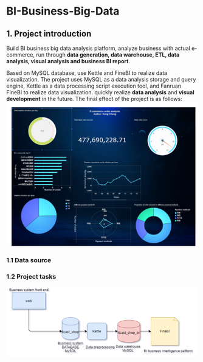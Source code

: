 # BI-Business-Big-Data
## 1. Project introduction
Build BI business big data analysis platform, analyze business with actual e-commerce, run through **data generation, data warehouse, ETL, data analysis, visual analysis and business BI report**.

Based on MySQL database, use Kettle and FineBI to realize data visualization. The project uses MySQL as a data analysis storage and query engine, Kettle as a data processing script execution tool, and Fanruan FineBI to realize data visualization. quickly realize **data analysis** and **visual development** in the future.
The final effect of the project is as follows:
![image](https://github.com/chengkangck/BI-Business-Big-Data/blob/main/images/E-commerce_order_analysis-1.png)



### 1.1 Data source

### 1.2 Project tasks

![image](https://github.com/chengkangck/BI-Business-Big-Data/blob/main/images/BIArchitecture.png)



